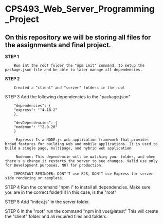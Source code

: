 # CPS493_Web_Server_Programming_Project
## On this repository we will be storing all files for the assignments and final project.

**STEP 1**
        
        Run int the root folder the "npm init" command, to setup the package.json file and be able to later manage all dependencies. 

**STEP 2**
        
        Created a "client" and "server" folders in the root 

STEP 3
        Add the following dependencies to the "package.json"

        "dependencies": {
        "express": "^4.18.2"
        },

        "devDependencies": {
        "nodemon": "^2.0.20"
        }

        -Express: Is a NODE.js web application framework that provides broad features for building web and mobile applications. It is used to build a single page, multipage, and hybrid web application

        -Nodemon: This dependencie will be watching your folder, and when there's a change it restarts the server to see changes. Valid use only for Development purposes, NOT for production. 

        IMPORTANT REMINDER: DONT'T use EJS, DON'T use Express for server side rendering or template.

STEP 4
        Run the command "npm i" to install all dependencies.
        Make sure you are in the correct folder!!!! In this case, is the "root"


STEP 5
        Add "index.js" in the server folder.


STEP 6
        In the "root" run the command "npm init vue@latest"
        This will create the "client" folder and all required files and folders.